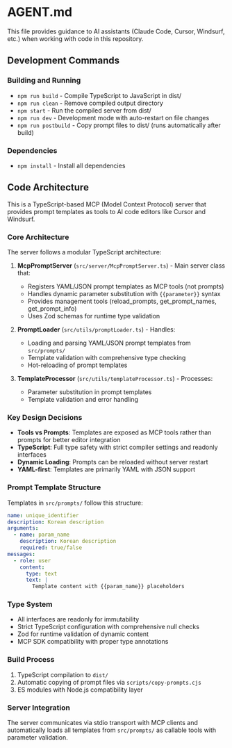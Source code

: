 # AGENT.md

This file provides guidance to AI assistants (Claude Code, Cursor, Windsurf, etc.) when working with code in this repository.

## Development Commands

### Building and Running
- `npm run build` - Compile TypeScript to JavaScript in dist/
- `npm run clean` - Remove compiled output directory
- `npm start` - Run the compiled server from dist/
- `npm run dev` - Development mode with auto-restart on file changes
- `npm run postbuild` - Copy prompt files to dist/ (runs automatically after build)

### Dependencies
- `npm install` - Install all dependencies

## Code Architecture

This is a TypeScript-based MCP (Model Context Protocol) server that provides prompt templates as tools to AI code editors like Cursor and Windsurf.

### Core Architecture

The server follows a modular TypeScript architecture:

1. **McpPromptServer** (`src/server/McpPromptServer.ts`) - Main server class that:
   - Registers YAML/JSON prompt templates as MCP tools (not prompts)
   - Handles dynamic parameter substitution with `{{parameter}}` syntax
   - Provides management tools (reload_prompts, get_prompt_names, get_prompt_info)
   - Uses Zod schemas for runtime type validation

2. **PromptLoader** (`src/utils/promptLoader.ts`) - Handles:
   - Loading and parsing YAML/JSON prompt templates from `src/prompts/`
   - Template validation with comprehensive type checking
   - Hot-reloading of prompt templates

3. **TemplateProcessor** (`src/utils/templateProcessor.ts`) - Processes:
   - Parameter substitution in prompt templates
   - Template validation and error handling

### Key Design Decisions

- **Tools vs Prompts**: Templates are exposed as MCP tools rather than prompts for better editor integration
- **TypeScript**: Full type safety with strict compiler settings and readonly interfaces
- **Dynamic Loading**: Prompts can be reloaded without server restart
- **YAML-first**: Templates are primarily YAML with JSON support

### Prompt Template Structure

Templates in `src/prompts/` follow this structure:
```yaml
name: unique_identifier
description: Korean description
arguments:
  - name: param_name
    description: Korean description  
    required: true/false
messages:
  - role: user
    content:
      type: text
      text: |
        Template content with {{param_name}} placeholders
```

### Type System

- All interfaces are readonly for immutability
- Strict TypeScript configuration with comprehensive null checks
- Zod for runtime validation of dynamic content
- MCP SDK compatibility with proper type annotations

### Build Process

1. TypeScript compilation to `dist/`
2. Automatic copying of prompt files via `scripts/copy-prompts.cjs`
3. ES modules with Node.js compatibility layer

### Server Integration

The server communicates via stdio transport with MCP clients and automatically loads all templates from `src/prompts/` as callable tools with parameter validation.